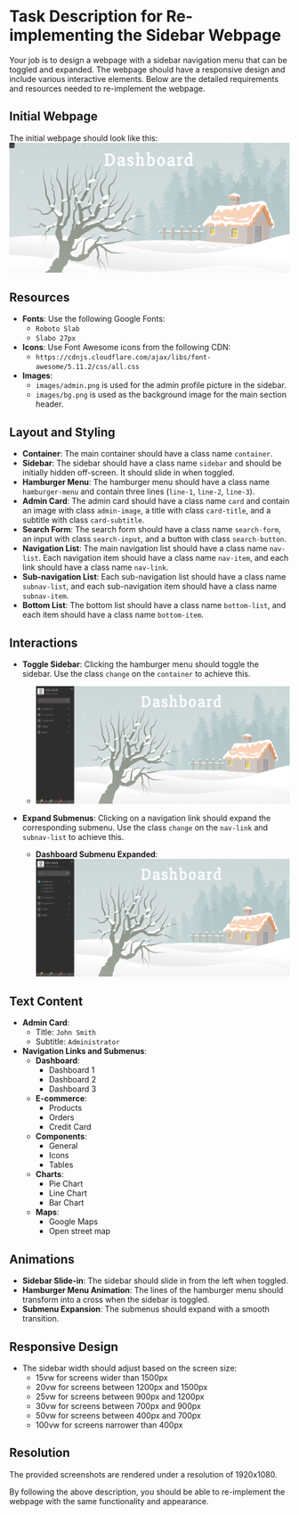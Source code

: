 
# Task Description for Re-implementing the Sidebar Webpage

Your job is to design a webpage with a sidebar navigation menu that can be toggled and expanded. The webpage should have a responsive design and include various interactive elements. Below are the detailed requirements and resources needed to re-implement the webpage.

## Initial Webpage
The initial webpage should look like this:
![initial webpage](./_images/origin.png)

## Resources
- **Fonts**: Use the following Google Fonts:
  - `Roboto Slab` 
  - `Slabo 27px`
- **Icons**: Use Font Awesome icons from the following CDN:
  - `https://cdnjs.cloudflare.com/ajax/libs/font-awesome/5.11.2/css/all.css`
- **Images**:
  - `images/admin.png` is used for the admin profile picture in the sidebar.
  - `images/bg.png` is used as the background image for the main section header.

## Layout and Styling
- **Container**: The main container should have a class name `container`.
- **Sidebar**: The sidebar should have a class name `sidebar` and should be initially hidden off-screen. It should slide in when toggled.
- **Hamburger Menu**: The hamburger menu should have a class name `hamburger-menu` and contain three lines (`line-1`, `line-2`, `line-3`).
- **Admin Card**: The admin card should have a class name `card` and contain an image with class `admin-image`, a title with class `card-title`, and a subtitle with class `card-subtitle`.
- **Search Form**: The search form should have a class name `search-form`, an input with class `search-input`, and a button with class `search-button`.
- **Navigation List**: The main navigation list should have a class name `nav-list`. Each navigation item should have a class name `nav-item`, and each link should have a class name `nav-link`.
- **Sub-navigation List**: Each sub-navigation list should have a class name `subnav-list`, and each sub-navigation item should have a class name `subnav-item`.
- **Bottom List**: The bottom list should have a class name `bottom-list`, and each item should have a class name `bottom-item`.

## Interactions
- **Toggle Sidebar**: Clicking the hamburger menu should toggle the sidebar. Use the class `change` on the `container` to achieve this.
  
  - ![sidebar toggled](./_images/sidebar_toggled.png)
- **Expand Submenus**: Clicking on a navigation link should expand the corresponding submenu. Use the class `change` on the `nav-link` and `subnav-list` to achieve this.
  - **Dashboard Submenu Expanded**:
    ![dashboard expanded](./_images/dashboard_expanded.png)
    
    

## Text Content
- **Admin Card**:
  - Title: `John Smith`
  - Subtitle: `Administrator`
- **Navigation Links and Submenus**:
  - **Dashboard**:
    - Dashboard 1
    - Dashboard 2
    - Dashboard 3
  - **E-commerce**:
    - Products
    - Orders
    - Credit Card
  - **Components**:
    - General
    - Icons
    - Tables
  - **Charts**:
    - Pie Chart
    - Line Chart
    - Bar Chart
  - **Maps**:
    - Google Maps
    - Open street map

## Animations
- **Sidebar Slide-in**: The sidebar should slide in from the left when toggled.
- **Hamburger Menu Animation**: The lines of the hamburger menu should transform into a cross when the sidebar is toggled.
- **Submenu Expansion**: The submenus should expand with a smooth transition.

## Responsive Design
- The sidebar width should adjust based on the screen size:
  - 15vw for screens wider than 1500px
  - 20vw for screens between 1200px and 1500px
  - 25vw for screens between 900px and 1200px
  - 30vw for screens between 700px and 900px
  - 50vw for screens between 400px and 700px
  - 100vw for screens narrower than 400px

## Resolution
The provided screenshots are rendered under a resolution of 1920x1080.

By following the above description, you should be able to re-implement the webpage with the same functionality and appearance.
